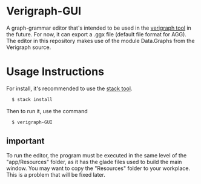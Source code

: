 # Verigraph-GUI

A graph-grammar editor that's intended to be used in the [verigraph tool](https://github.com/Verites/verigraph) in the future.
For now, it can export a .ggx file (default file format for AGG).
The editor in this repository makes use of the module Data.Graphs from the Verigraph source.


# Usage Instructions

For install, it's recommended to use the [stack tool](https://docs.haskellstack.org/en/stable/README/).

```bash
  $ stack install
```

Then to run it, use the command
```bash
  $ verigraph-GUI
```

## important
To run the editor, the program must be executed in the same level of the "app/Resources" folder, as it has the glade files used to build the main window. 
You may want to copy the "Resources" folder to your workplace.
This is a problem that will be fixed later.
